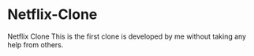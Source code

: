# Netflix-Clone
Netflix Clone
This is the first clone is developed by me without taking any help from others.
